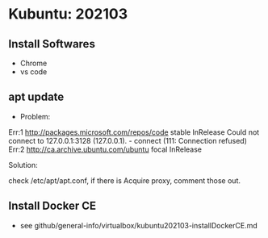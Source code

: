 
# Kubuntu: 202103

## Install Softwares

- Chrome
- vs code

## apt update

- Problem:

Err:1 http://packages.microsoft.com/repos/code stable InRelease
  Could not connect to 127.0.0.1:3128 (127.0.0.1). - connect (111: Connection refused)
Err:2 http://ca.archive.ubuntu.com/ubuntu focal InRelease

Solution:

check /etc/apt/apt.conf, if there is Acquire proxy, comment those out.

## Install Docker CE

- see github/general-info/virtualbox/kubuntu202103-installDockerCE.md

